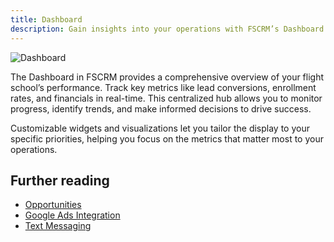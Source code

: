 ```yaml
---
title: Dashboard
description: Gain insights into your operations with FSCRM’s Dashboard feature.
---
```


![Dashboard](/public/features/dashboard.webp)

The Dashboard in FSCRM provides a comprehensive overview of your flight school’s performance. Track key metrics like lead conversions, enrollment rates, and financials in real-time. This centralized hub allows you to monitor progress, identify trends, and make informed decisions to drive success.

Customizable widgets and visualizations let you tailor the display to your specific priorities, helping you focus on the metrics that matter most to your operations.

## Further reading

- [Opportunities](/features/opportunities)
- [Google Ads Integration](/integrations/google-ads)
- [Text Messaging](/features/text-messaging)
